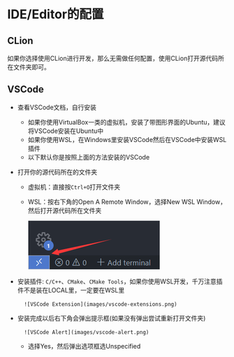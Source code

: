 # IDE/Editor的配置

## CLion

如果你选择使用CLion进行开发，那么无需做任何配置，使用CLion打开源代码所在文件夹即可。

## VSCode

- 查看VSCode文档，自行安装
    - 如果你使用VirtualBox一类的虚拟机，安装了带图形界面的Ubuntu，建议将VSCode安装在Ubuntu中
    - 如果你使用WSL，在Windows里安装VSCode然后在VSCode中安装WSL插件
    - 以下默认你是按照上面的方法安装的VSCode
- 打开你的源代码所在的文件夹
    - 虚拟机：直接按`Ctrl+O`打开文件夹
    - WSL：按右下角的Open A Remote Window，选择New WSL Window，然后打开源代码所在文件夹

        ![Open A Remote Window](images/remote-btn.jpeg)
- 安装插件: `C/C++`、`CMake`、`CMake Tools`，如果你使用WSL开发，千万注意插件不是装在LOCAL里，一定要在WSL里

        ![VSCode Extension](images/vscode-extensions.png)

- 安装完成以后右下角会弹出提示框(如果没有弹出尝试重新打开文件夹)
        
        ![VSCode Alert](images/vscode-alert.png)
    - 选择Yes，然后弹出选项框选Unspecified
